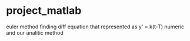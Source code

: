 # project_matlab
euler method finding diff equation that represented as y' = k(t-T) numeric and our analitic method
